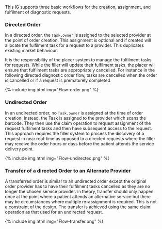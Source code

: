 This IG supports three basic workflows for the creation, assignment, and fulfilment of diagnostic requests.


### Directed Order

In a directed order, the `Task.owner` is assigned to the selected provider at the point of order creation.  This assignment is optional and if created will allocate the fulfilment task for a request to a provider.  This duplicates existing market behaviour.  

It is the responsibility of the placer system to manage the fulfilment tasks for requests.  While the filler will update their fulfilment tasks, the placer will ensure that fulfilment tasks are appropriately cancelled.  For instance in the following directed diagnostic order flow, tasks are cancelled when the order is cancelled or if a request is prematurely completed.

{% include img.html img="Flow-order.png" %}

### Undirected Order

In an undirected order, no `Task.owner` is assigned at the time of order creation.  Instead, the Task is assigned to the provider which scans the barcode.  They then use the claim operation to request assignment of the request fulfilment tasks and then have subsequent access to the request.  This approach requires the filler system to process the discovery of a request in near real-time as opposed to a directed requests where the filler may receive the order hours or days before the patient attends the service delivery point.

{% include img.html img="Flow-undirected.png" %}

### Transfer of a directed Order to an Alternate Provider

A transferred order is similar to an undirected order except the original order provider has to have their fulfilment tasks cancelled as they are no longer the chosen service provider.  In theory, transfer should only happen once at the point where a patient attends an alternative service but there may be circumstances where multiple re-assignment is required.  This is not a constraint of the design.  The transfer is achieved using the same claim operation as that used for an undirected request.

{% include img.html img="Flow-transfer.png" %}

